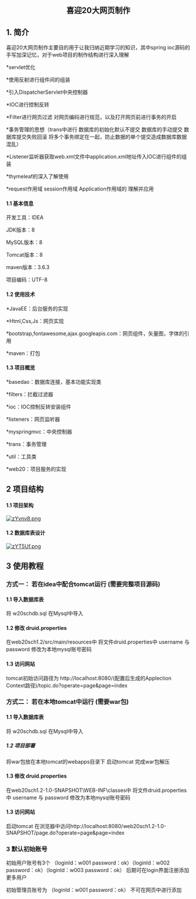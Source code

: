 <center><h2>喜迎20大网页制作</h2></center>

## 1. 简介

喜迎20大网页制作主要目的用于让我归纳近期学习的知识，其中spring ioc源码的手写加深记忆，对于web项目的制作结构进行深入理解

*servlet优化 

*使用反射进行组件间的组装 

*引入DispatcherServlet中央控制器 

*IOC进行控制反转

*Filter进行网页过滤 对网页编码进行规范，以及打开网页前进行事务的开启

*事务管理的思想（trans中进行 数据库的初始化默认不提交 数据库的手动提交 数据库提交失败回滚 将多个事务绑定在一起，防止数据的单个提交造成数据库数据混乱）

*Listener监听器获取web.xml文件中application.xml地址传入IOC进行组件的组装

*thymeleaf的深入了解使用

*request作用域 session作用域 Application作用域的 理解并应用

#### 1.1 基本信息

开发工具：IDEA

JDK版本：8

MySQL版本：8

Tomcat版本：8

maven版本：3.6.3

项目编码：UTF-8

#### 1.2 使用技术

*JavaEE：后台服务的实现

*Html,Css,Js：网页实现

*bootstrap,fontawesome,ajax.googleapis.com：网页组件，矢量图，字体的引用

*maven：打包

#### 1.3 项目概览

*basedao：数据库连接，基本功能实现类

*filters：拦截过滤器

*ioc：IOC控制反转安装组件

*listeners：网页监听器

*myspringmvc：中央控制器

*trans：事务管理

*util：工具类

*web20：项目服务的实现

## 2 项目结构

#### 1.1 项目架构

[![zYvnv8.png](https://s1.ax1x.com/2022/11/25/zYvnv8.png)](https://imgse.com/i/zYvnv8)

#### 1.2 数据库表设计 

[![zYT5Uf.png](https://s1.ax1x.com/2022/11/25/zYT5Uf.png)](https://imgse.com/i/zYT5Uf)

## 3 使用教程

### 方式一： 若在idea中配合tomcat运行 (需要完整项目源码)

#### 1.1 导入数据库表 

将 w20schdb.sql 在Mysql中导入

#### 1.2 修改 druid.properties 

在web20sch1.2/src/main/resources中 将文件druid.properties中 username 与 password 修改为本地mysql账号密码

#### 1.3 访问网站
 
tomcat初始访问路径为 http://localhost:8080/(配置后生成的Applection Context路径)/topic.do?operate=page&page=index

### 方式二： 若在本地tomcat中运行 (需要war包)

#### 1.1 导入数据库表 

将 w20schdb.sql 在Mysql中导入

##### 1.2 项目部署

将war包放在本地tomcat的webapps目录下 启动tomcat 完成war包解压

#### 1.3 修改 druid.properties 

在web20sch1.2-1.0-SNAPSHOT\WEB-INF\classes中 将文件druid.properties中 username 与 password 修改为本地mysql账号密码

#### 1.3 访问网站

启动tomcat 在浏览器中访问http://localhost:8080/web20sch1.2-1.0-SNAPSHOT/page.do?operate=page&page=index

### 3 默认初始账号

初始用户账号有3个 （loginId：w001 password：ok）（loginId：w002 password：ok）（loginId：w003 password：ok）
后期可在login界面注册添加更多用户

初始管理员账号为 （loginId：w001 password：ok） 
 不可在网页中进行添加

